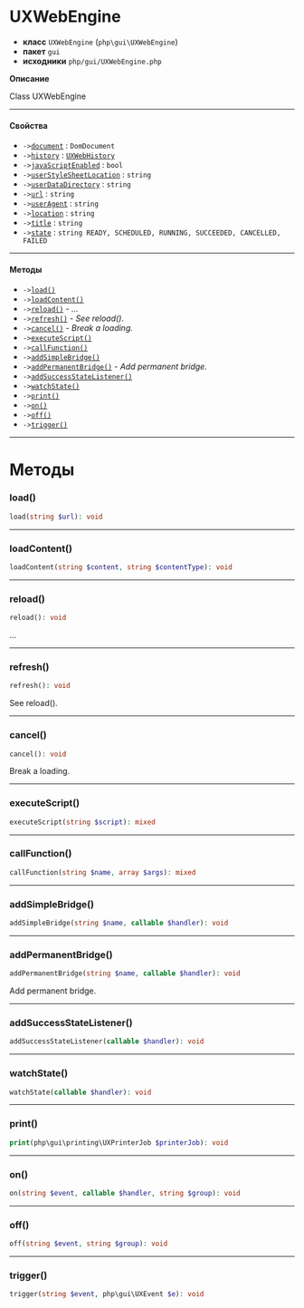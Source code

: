 # UXWebEngine

- **класс** `UXWebEngine` (`php\gui\UXWebEngine`)
- **пакет** `gui`
- **исходники** `php/gui/UXWebEngine.php`

**Описание**

Class UXWebEngine

---

#### Свойства

- `->`[`document`](#prop-document) : `DomDocument`
- `->`[`history`](#prop-history) : [`UXWebHistory`](https://github.com/jphp-compiler/jphp/blob/master/exts/jphp-gui-ext/api-docs/classes/php/gui/UXWebHistory.ru.md)
- `->`[`javaScriptEnabled`](#prop-javascriptenabled) : `bool`
- `->`[`userStyleSheetLocation`](#prop-userstylesheetlocation) : `string`
- `->`[`userDataDirectory`](#prop-userdatadirectory) : `string`
- `->`[`url`](#prop-url) : `string`
- `->`[`userAgent`](#prop-useragent) : `string`
- `->`[`location`](#prop-location) : `string`
- `->`[`title`](#prop-title) : `string`
- `->`[`state`](#prop-state) : `string READY, SCHEDULED, RUNNING, SUCCEEDED, CANCELLED, FAILED`

---

#### Методы

- `->`[`load()`](#method-load)
- `->`[`loadContent()`](#method-loadcontent)
- `->`[`reload()`](#method-reload) - _..._
- `->`[`refresh()`](#method-refresh) - _See reload()._
- `->`[`cancel()`](#method-cancel) - _Break a loading._
- `->`[`executeScript()`](#method-executescript)
- `->`[`callFunction()`](#method-callfunction)
- `->`[`addSimpleBridge()`](#method-addsimplebridge)
- `->`[`addPermanentBridge()`](#method-addpermanentbridge) - _Add permanent bridge._
- `->`[`addSuccessStateListener()`](#method-addsuccessstatelistener)
- `->`[`watchState()`](#method-watchstate)
- `->`[`print()`](#method-print)
- `->`[`on()`](#method-on)
- `->`[`off()`](#method-off)
- `->`[`trigger()`](#method-trigger)

---
# Методы

<a name="method-load"></a>

### load()
```php
load(string $url): void
```

---

<a name="method-loadcontent"></a>

### loadContent()
```php
loadContent(string $content, string $contentType): void
```

---

<a name="method-reload"></a>

### reload()
```php
reload(): void
```
...

---

<a name="method-refresh"></a>

### refresh()
```php
refresh(): void
```
See reload().

---

<a name="method-cancel"></a>

### cancel()
```php
cancel(): void
```
Break a loading.

---

<a name="method-executescript"></a>

### executeScript()
```php
executeScript(string $script): mixed
```

---

<a name="method-callfunction"></a>

### callFunction()
```php
callFunction(string $name, array $args): mixed
```

---

<a name="method-addsimplebridge"></a>

### addSimpleBridge()
```php
addSimpleBridge(string $name, callable $handler): void
```

---

<a name="method-addpermanentbridge"></a>

### addPermanentBridge()
```php
addPermanentBridge(string $name, callable $handler): void
```
Add permanent bridge.

---

<a name="method-addsuccessstatelistener"></a>

### addSuccessStateListener()
```php
addSuccessStateListener(callable $handler): void
```

---

<a name="method-watchstate"></a>

### watchState()
```php
watchState(callable $handler): void
```

---

<a name="method-print"></a>

### print()
```php
print(php\gui\printing\UXPrinterJob $printerJob): void
```

---

<a name="method-on"></a>

### on()
```php
on(string $event, callable $handler, string $group): void
```

---

<a name="method-off"></a>

### off()
```php
off(string $event, string $group): void
```

---

<a name="method-trigger"></a>

### trigger()
```php
trigger(string $event, php\gui\UXEvent $e): void
```